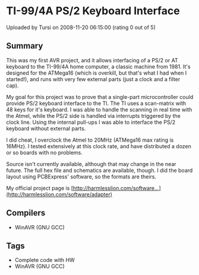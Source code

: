 # TI-99/4A PS/2 Keyboard Interface

Uploaded by Tursi on 2008-11-20 06:15:00 (rating 0 out of 5)

## Summary

This was my first AVR project, and it allows interfacing of a PS/2 or AT keyboard to the TI-99/4A home computer, a classic machine from 1981. It's designed for the ATMega16 (which is overkill, but that's what I had when I started!), and runs with very few external parts (just a clock and a filter cap).


My goal for this project was to prove that a single-part microcontroller could provide PS/2 keyboard interface to the TI. The TI uses a scan-matrix with 48 keys for it's keyboard. I was able to handle the scanning in real time with the Atmel, while the PS/2 side is handled via interrupts triggered by the clock line. Using the internal pull-ups I was able to interface the PS/2 keyboard without external parts.


I did cheat, I overclock the Atmel to 20MHz (ATMega16 max rating is 16MHz). I tested extensively at this clock rate, and have distributed a dozen or so boards with no problems.


Source isn't currently available, although that may change in the near future. The full hex file and schematics are available, though. I did the board layout using PCBExpress' software, so the formats are theirs.


My official project page is [http://harmlesslion.com/software...](http://harmlesslion.com/software/adapter)

## Compilers

- WinAVR (GNU GCC)

## Tags

- Complete code with HW
- WinAVR (GNU GCC)
